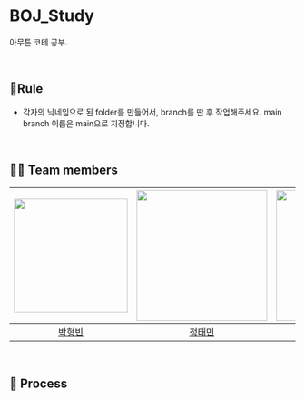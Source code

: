 # BOJ_Study
아무튼 코테 공부.

<br>

## 📝Rule 
- 각자의 닉네임으로 된 folder를 만들어서, branch를 딴 후 작업해주세요. main branch 이름은 main으로 지정합니다. 

<br>

## 🙋‍♂️ Team members
[<img src="https://avatars.githubusercontent.com/u/78654870?v=4" width="200px">](https://github.com/iDolphin99)|[<img src="https://avatars.githubusercontent.com/u/75752289?v=4" width="230px;" alt=""/>](https://github.com/taemin-steve) |[<img src="https://avatars.githubusercontent.com/u/64080938?v=4" width="230px" >](https://github.com/nokcharathae) |[<img src="https://avatars.githubusercontent.com/u/75608078?v=4" width="230" >](https://github.com/donguk071)|[<img src="https://avatars.githubusercontent.com/u/64514522?v=4" width="230" >](https://github.com/rlathgml1004)|
|:---:|:---:|:---:|:---:|:---:|
|[박형빈](https://github.com/iDolphin99) |[정태민](https://github.com/taemin-steve) |[최은영](https://github.com/nokcharathae)| [김동욱](https://github.com/donguk071)|[배짱이](https://github.com/rlathgml1004)|

<br>

## 🥕 Process
